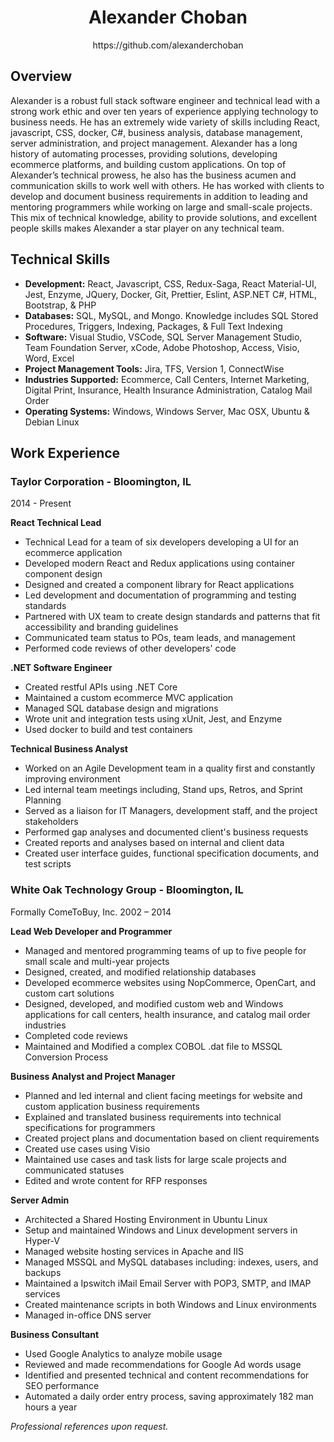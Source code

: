 <div align="center">
<h1>Alexander Choban</h1>
<p>https://github.com/alexanderchoban</p>
</div>

## Overview
Alexander is a robust full stack software engineer and technical lead with a strong work ethic and over ten years of experience applying technology to business needs. He has an extremely wide variety of skills including React, javascript, CSS, docker, C#, business analysis, database management, server administration, and project management. Alexander has a long history of automating processes, providing solutions, developing ecommerce platforms, and building custom applications. On top of Alexander’s technical prowess, he also has the business acumen and communication skills to work well with others. He has worked with clients to develop and document business requirements in addition to leading and mentoring programmers while working on large and small-scale projects. This mix of technical knowledge, ability to provide solutions, and excellent people skills makes Alexander a star player on any technical team.

## Technical Skills
* **Development:** React, Javascript, CSS, Redux-Saga, React Material-UI, Jest, Enzyme, JQuery, Docker, Git, Prettier, Eslint, ASP.NET C#, HTML, Bootstrap, &amp; PHP
* **Databases:** SQL, MySQL, and Mongo. Knowledge includes SQL Stored Procedures, Triggers, Indexing, Packages, &amp; Full Text Indexing
* **Software:** Visual Studio, VSCode, SQL Server Management Studio, Team Foundation Server, xCode, Adobe Photoshop, Access, Visio, Word, Excel
* **Project Management Tools:** Jira, TFS, Version 1, ConnectWise
* **Industries Supported:** Ecommerce, Call Centers, Internet Marketing, Digital Print, Insurance, Health Insurance Administration, Catalog Mail Order
* **Operating Systems:** Windows, Windows Server, Mac OSX, Ubuntu &amp; Debian Linux

## Work Experience

### Taylor Corporation - Bloomington, IL
2014 - Present
<br />

**React Technical Lead**
* Technical Lead for a team of six developers developing a UI for an ecommerce application
* Developed modern React and Redux applications using container component design
* Designed and created a component library for React applications
* Led development and documentation of programming and testing standards
* Partnered with UX team to create design standards and patterns that fit accessibility and branding guidelines
* Communicated team status to POs, team leads, and management
* Performed code reviews of other developers' code

**.NET Software Engineer**
* Created restful APIs using .NET Core
* Maintained a custom ecommerce MVC application
* Managed SQL database design and migrations
* Wrote unit and integration tests using xUnit, Jest, and Enzyme
* Used docker to build and test containers

**Technical Business Analyst**
* Worked on an Agile Development team in a quality first and constantly improving environment
* Led internal team meetings including, Stand ups, Retros, and Sprint Planning
* Served as a liaison for IT Managers, development staff, and the project stakeholders
* Performed gap analyses and documented client's business requests 
* Created reports and analyses based on internal and client data
* Created user interface guides, functional specification documents, and test scripts

### White Oak Technology Group - Bloomington, IL
Formally ComeToBuy, Inc.
2002 – 2014
<br />

**Lead Web Developer and Programmer**
* Managed and mentored programming teams of up to five people for small scale and multi-year projects
* Designed, created, and modified relationship databases
* Developed ecommerce websites using NopCommerce, OpenCart, and custom cart solutions
* Designed, developed, and modified custom web and Windows applications for call centers, health insurance, and catalog mail order industries
* Completed code reviews
* Maintained and Modified a complex COBOL .dat file to MSSQL Conversion Process

**Business Analyst and Project Manager**
* Planned and led internal and client facing meetings for website and custom application business requirements
* Explained and translated business requirements into technical specifications for programmers
* Created project plans and documentation based on client requirements
* Created use cases using Visio
* Maintained use cases and task lists for large scale projects and communicated statuses
* Edited and wrote content for RFP responses

**Server Admin**
* Architected a Shared Hosting Environment in Ubuntu Linux
* Setup and maintained Windows and Linux development servers in Hyper-V
* Managed website hosting services in Apache and IIS
* Managed MSSQL and MySQL databases including: indexes, users, and backups
* Maintained a Ipswitch iMail Email Server with POP3, SMTP, and IMAP services
* Created maintenance scripts in both Windows and Linux environments
* Managed in-office DNS server

**Business Consultant**
* Used Google Analytics to analyze mobile usage
* Reviewed and made recommendations for Google Ad words usage
* Identified and presented technical and content recommendations for SEO performance
* Automated a daily order entry process, saving approximately 182 man hours a year

_Professional references upon request._